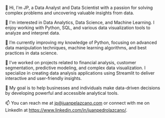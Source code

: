 👋 Hi, I'm JP, a Data Analyst and Data Scientist with a passion for solving complex problems and uncovering valuable insights from data.

👀 I'm interested in Data Analytics, Data Science, and Machine Learning. I enjoy working with Python, SQL, and various data visualization tools to analyze and interpret data.

🌱 I’m currently improving my knowledge of Python, focusing on advanced data manipulation techniques, machine learning algorithms, and best practices in data science.

🔭 I've worked on projects related to financial analysis, customer segmentation, predictive modeling, and complex data visualization. I specialize in creating data analysis applications using Streamlit to deliver interactive and user-friendly insights.

🎯 My goal is to help businesses and individuals make data-driven decisions by developing powerful and accessible analytical tools.

📫 You can reach me at jp@juanpelazcano.com or connect with me on LinkedIn at https://www.linkedin.com/in/juanpedrolazcano/.



<!---
jplazcano/jplazcano is a ✨ special ✨ repository because its `README.md` (this file) appears on your GitHub profile.
You can click the Preview link to take a look at your changes.
--->
